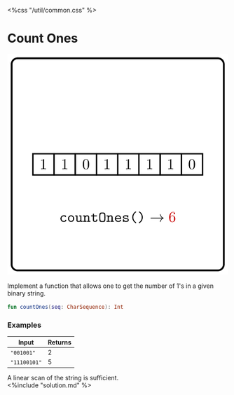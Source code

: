 <%css "/util/common.css" %>

# Count Ones

<div class="logo">
    <img src="../../images/count_ones_logo.png">
</div>

Implement a function that allows one to get the number of
1's in a given binary string.

```Kotlin
fun countOnes(seq: CharSequence): Int
```

### Examples

<div class="samples">

| Input        | Returns |
|--------------|---------|
| `"001001"`   | 2       |
| `"11100101"` | 5       |

</div>

<div class="hint">
A linear scan of the string is sufficient.
</div>

<div class="hint">
<%include "solution.md" %>
</div>